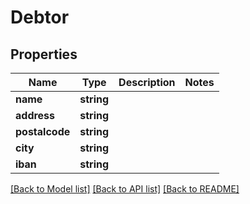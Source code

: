 # Debtor

## Properties
Name | Type | Description | Notes
------------ | ------------- | ------------- | -------------
**name** | **string** |  | 
**address** | **string** |  | 
**postalcode** | **string** |  | 
**city** | **string** |  | 
**iban** | **string** |  | 

[[Back to Model list]](../README.md#documentation-for-models) [[Back to API list]](../README.md#documentation-for-api-endpoints) [[Back to README]](../README.md)



